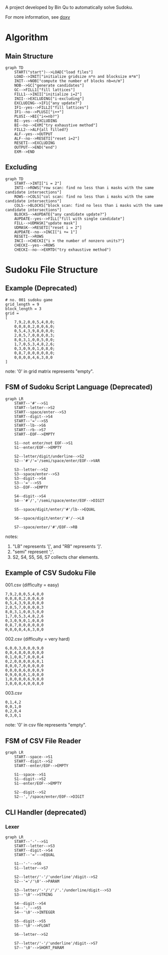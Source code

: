 A project developed by Bin Qu to automatically solve Sudoku.

For more information, see [doxy](doc/html/index.html)

# Algorithm
## Main Structure
```mermaid
graph TD
    START("start")-->LOAD["load files"]
    LOAD-->INIT["initialize gridsize n*n and blocksize m*m"]
    INIT-->NOB["compute the number of blocks nb=n/m"]
    NOB-->GC["generate candidates"]
    GC-->FILL1["fill lattices"]
    FILL1-->INII["initialize i=2"]
    INII-->EXCLUDING["i-excluding"]
    EXCLUDING-->IF1{"any update?"}
    IF1--yes-->FILL2["fill lattices"]
    IF1--no-->PLUSI["i++"]
    PLUSI-->BI{"i<=nb?"}
    BI--yes-->EXCLUDING
    BI--no-->EXM["try exhaustive method"]
    FILL2-->ALF{all filled?}
    ALF--yes-->OUTPUT
    ALF--no-->RESETI["reset i=2"]
    RESETI-->EXCLUDING
    OUTPUT-->END("end")
    EXM-->END
```
## Excluding
```mermaid
graph TD
    START-->INTI["i = 2"]
    INTI-->ROWS["row scan: find no less than i masks with the same candidate intersections"]
    ROWS-->COLS["col scan: find no less than i masks with the same candidate intersections"]
    COLS-->BLOCKS["block scan: find no less than i masks with the same candidate intersections"]
    BLOCKS-->AUPDATE{"any candidate update?"}
    AUPDATE--yes-->FILL["fill with single candidate"]
    FILL-->UDMASK["update mask"]
    UDMASK-->RESETI["reset i = 2"]
    AUPDATE--no-->INCI["i += 1"]
    RESETI-->ROWS
    INCI-->CHECKI{"i > the number of nonzero units?"}
    CHECKI--yes-->ROWS
    CHECKI--no-->EXMTD("try exhaustive method")
```

# Sudoku File Structure
## Example (Deprecated)
```
# no. 001 sudoku game
grid_length = 9
block_length = 3
grid =
[
    7,9,2,0,0,5,4,0,0;
    0,0,8,0,2,0,0,6,0;
    0,5,4,3,9,8,0,0,0;
    2,0,5,7,0,0,0,0,3;
    8,0,3,1,0,0,5,0,0;
    1,7,0,5,3,4,8,2,6;
    0,3,0,9,0,1,0,8,0;
    0,8,7,0,0,0,0,0,0;
    0,0,0,0,4,6,3,0,0
]
```
note: '0' in grid matrix represents "empty".
## FSM of Sudoku Script Language (Deprecated)
```mermaid
graph LR
    START--'#'-->S1
    START--letter-->S2
    START--space/enter-->S3
    START--digit-->S4
    START--'='-->S5
    START--lb-->S6
    START--rb-->S7
    START--EOF-->EMPTY

    S1--not enter/not EOF-->S1
    S1--enter/EOF-->EMPTY

    S2--letter/digit/underline-->S2
    S2--'#'/'='/semi/space/enter/EOF-->VAR

    S3--letter-->S2
    S3--space/enter-->S3
    S3--digit-->S4
    S3--'='-->S5
    S3--EOF-->EMPTY

    S4--digit-->S4
    S4--'#'/','/semi/space/enter/EOF-->DIGIT

    S5--space/digit/enter/'#'/lb-->EQUAL

    S6--space/digit/enter/'#'/-->LB

    S7--space/enter/'#'/EOF-->RB
```
notes:
1. "LB" represents '[', and "RB" represents ']'.
2. "semi" represent ';'.
3. S2, S4, S5, S6, S7 collects char elements.

## Example of CSV Sudoku File
001.csv (difficulty = easy)
```
7,9,2,0,0,5,4,0,0
0,0,8,0,2,0,0,6,0
0,5,4,3,9,8,0,0,0
2,0,5,7,0,0,0,0,3
8,0,3,1,0,0,5,0,0
1,7,0,5,3,4,8,2,6
0,3,0,9,0,1,0,8,0
0,8,7,0,0,0,0,0,0
0,0,0,0,4,6,3,0,0
```
002.csv (difficulty = very hard)
```
6,0,0,3,0,0,0,9,0
0,0,4,8,0,0,0,0,0
0,1,0,0,7,0,0,0,4
0,2,0,0,0,0,6,0,1
8,0,0,7,0,0,0,0,0
0,0,0,0,6,0,0,0,9
0,9,0,0,0,1,0,0,0
1,0,0,0,0,6,9,0,0
3,0,0,0,4,0,0,8,0
```
003.csv
```
0,1,4,2
0,0,1,0
0,2,0,4
0,3,0,1
```
note: '0' in csv file represents "empty".

## FSM of CSV File Reader
```mermaid
graph LR
    START--space-->S1
    START--digit-->S2
    START--enter/EOF-->EMPTY

    S1--space-->S1
    S1--digit-->S2
    S1--enter/EOF-->EMPTY

    S2--digit-->S2
    S2--','/space/enter/EOF-->DIGIT
```

## CLI Handler (deprecated)
### Lexer
```mermaid
graph LR
    START--'-'-->S1
    START--letter-->S3
    START--digit-->S4
    START--'='-->EQUAL

    S1--'-'-->S6
    S1--letter-->S7

    S2--letter/'-'/'underline'/digit-->S2
    S2--'='/'\0'-->PARAM

    S3--letter/'-'/'/'/'.'/underline/digit-->S3
    S3--'\0'-->STRING

    S4--digit-->S4
    S4--'.'-->S5
    S4--'\0'-->INTEGER

    S5--digit-->S5
    S5--'\0'-->FLOAT

    S6--letter-->S2

    S7--letter/'-'/'underline'/digit-->S7
    S7--'\0'-->SHORT_PARAM
```